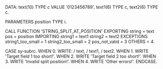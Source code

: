 DATA: text(10) TYPE c VALUE '0123456789',
      text1(6) TYPE c,
      text2(6) TYPE c.

PARAMETERS position TYPE i.

CALL FUNCTION 'STRING_SPLIT_AT_POSITION'
     EXPORTING
          string            = text
          pos               = position
     IMPORTING
          string1           = text1
          string2           = text2
     EXCEPTIONS
          string1_too_small = 1
          string2_too_small = 2
          pos_not_valid     = 3
          OTHERS            = 4.

CASE sy-subrc.
  WHEN 0.
    WRITE: / text, / text1, / text2.
  WHEN 1.
    WRITE 'Target field 1 too short!'.
  WHEN 2.
    WRITE 'Target field 2 too short!'.
  WHEN 3.
    WRITE 'Invalid split position!'.
  WHEN 4.
    WRITE 'Other errors!'.
ENDCASE.
